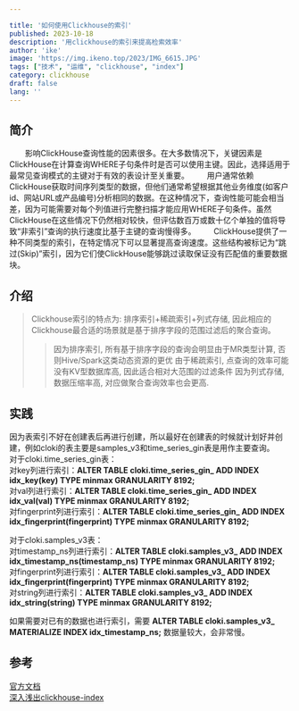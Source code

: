 ```yaml
---

title: '如何使用Clickhouse的索引'
published: 2023-10-18
description: '用clickhouse的索引来提高检索效率'
author: 'ike'
image: 'https://img.ikeno.top/2023/IMG_6615.JPG'
tags: ["技术", "运维", "clickhouse", "index"]
category: clickhouse
draft: false
lang: ''
---
```


## 简介
&ensp;&ensp;&ensp;&ensp;影响ClickHouse查询性能的因素很多。在大多数情况下，关键因素是ClickHouse在计算查询WHERE子句条件时是否可以使用主键。因此，选择适用于最常见查询模式的主键对于有效的表设计至关重要。
&ensp;&ensp;&ensp;&ensp;用户通常依赖ClickHouse获取时间序列类型的数据，但他们通常希望根据其他业务维度(如客户id、网站URL或产品编号)分析相同的数据。在这种情况下，查询性能可能会相当差，因为可能需要对每个列值进行完整扫描才能应用WHERE子句条件。虽然ClickHouse在这些情况下仍然相对较快，但评估数百万或数十亿个单独的值将导致“非索引”查询的执行速度比基于主键的查询慢得多。
&ensp;&ensp;&ensp;&ensp;ClickHouse提供了一种不同类型的索引，在特定情况下可以显著提高查询速度。这些结构被标记为“跳过(Skip)”索引，因为它们使ClickHouse能够跳过读取保证没有匹配值的重要数据块。

## 介绍
>Clickhouse索引的特点为: 排序索引+稀疏索引+列式存储, 因此相应的Clickhouse最合适的场景就是基于排序字段的范围过滤后的聚合查询。
>>因为排序索引, 所有基于排序字段的查询会明显由于MR类型计算, 否则Hive/Spark这类动态资源的更优
>>由于稀疏索引, 点查询的效率可能没有KV型数据库高, 因此适合相对大范围的过滤条件
>>因为列式存储, 数据压缩率高, 对应做聚合查询效率也会更高.


## 实践
因为表索引不好在创建表后再进行创建，所以最好在创建表的时候就计划好并创建，例如cloki的表主要是samples_v3和time_series_gin表是用作主要查询。  
对于cloki.time_series_gin表：  
对key列进行索引：**ALTER TABLE cloki.time_series_gin_ ADD INDEX idx_key(key) TYPE minmax GRANULARITY 8192;**  
对val列进行索引：**ALTER TABLE cloki.time_series_gin_ ADD INDEX idx_val(val) TYPE minmax GRANULARITY 8192;**  
对fingerprint列进行索引：**ALTER TABLE cloki.time_series_gin_ ADD INDEX idx_fingerprint(fingerprint) TYPE minmax GRANULARITY 8192;**  
  
对于cloki.samples_v3表：  
对timestamp_ns列进行索引：**ALTER TABLE cloki.samples_v3_ ADD INDEX idx_timestamp_ns(timestamp_ns) TYPE minmax GRANULARITY 8192;**  
对fingerprint列进行索引：**ALTER TABLE cloki.samples_v3_ ADD INDEX idx_fingerprint(fingerprint) TYPE minmax GRANULARITY 8192;**  
对string列进行索引：**ALTER TABLE cloki.samples_v3_ ADD INDEX idx_string(string) TYPE minmax GRANULARITY 8192;**  
  
如果需要对已有的数据也进行索引，需要 **ALTER TABLE cloki.samples_v3_ MATERIALIZE INDEX idx_timestamp_ns;** 数据量较大，会非常慢。  
  
 ## 参考
[官方文档](https://clickhouse.com/docs/en/optimize/skipping-indexes)  
[深入浅出clickhouse-index](https://saintbacchus.github.io/2021/08/15/%E6%B7%B1%E5%85%A5%E6%B5%85%E5%87%BAClickhouse-%E7%B4%A2%E5%BC%95%E7%BB%93%E6%9E%84%E8%AE%BE%E8%AE%A1/)